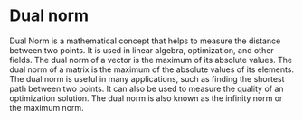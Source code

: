 # Dual norm

Dual Norm is a mathematical concept that helps to measure the distance between two points. It is used in linear algebra, optimization, and other fields. The dual norm of a vector is the maximum of its absolute values. The dual norm of a matrix is the maximum of the absolute values of its elements. The dual norm is useful in many applications, such as finding the shortest path between two points. It can also be used to measure the quality of an optimization solution. The dual norm is also known as the infinity norm or the maximum norm.
